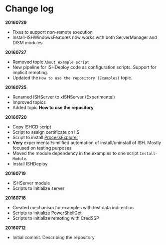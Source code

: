 # Change log

**20160729**

- Fixes to support non-remote execution
- Install-ISHWindowsFeatures now works with both ServerManager and DISM modules. 

**20160727**

- Removed topic `About example script`
- New pipeline for ISHDeploy code as configuration scripts. Support for implicit remoting.
- Updated the `How to use the repository (Examples)` topic.

**20160725**

- Renamed ISHServer to xISHServer (Experimental)
- Improved topics
- Added topic **How to use the repository**

**20160720**

- Copy ISHCD script
- Script to assign certificate on IIS
- Script to install [ProcessExplorer](https://technet.microsoft.com/en-us/sysinternals/processexplorer.aspx)
- **Very** experimental/simlified automation of install/uninstall of ISH. Mostly focused on testing purposes
- Moved the module dependency in the examples to one script `Install-Module`.
- Install ISHDeploy

**20160719**

- ISHServer module
- Scripts to initialize server

**20160718**

- Created mechanism for examples with test data indirection
- Scripts to initialize PowerShellGet
- Scripts to initialize remoting with CredSSP

**20160712**

- Initial commit. Describing the repository
